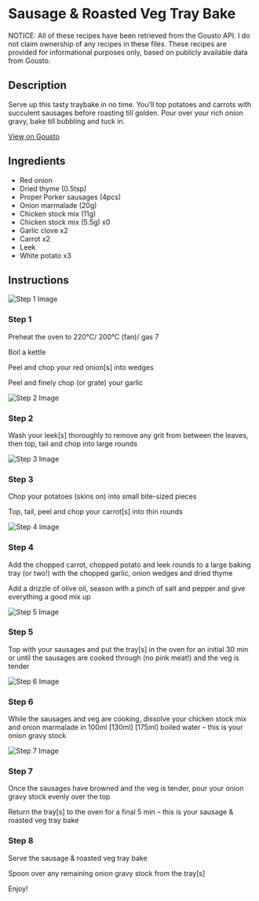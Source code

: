# Sausage & Roasted Veg Tray Bake

NOTICE: All of these recipes have been retrieved from the Gousto API. I do not claim ownership of any recipes in these files. These recipes are provided for informational purposes only, based on publicly available data from Gousto.

## Description

Serve up this tasty traybake in no time. You’ll top potatoes and carrots with succulent sausages before roasting till golden. Pour over your rich onion gravy, bake till bubbling and tuck in. 

[View on Gousto](https://www.gousto.co.uk/recipes/cookbook/sausage-roasted-veg-traybake)

## Ingredients

- Red onion
- Dried thyme (0.5tsp)
- Proper Porker sausages (4pcs)
- Onion marmalade (20g)
- Chicken stock mix (11g)
- Chicken stock mix (5.5g) x0
- Garlic clove x2
- Carrot x2
- Leek
- White potato x3

## Instructions

![Step 1 Image](https://production-media.gousto.co.uk/cms/recipe-step-image/Step-1-1674560894759-x200.jpg)

### Step 1

Preheat the oven to 220°C/ 200°C (fan)/ gas 7

Boil a kettle

Peel and chop your red onion[s] into wedges

Peel and finely chop (or grate) your garlic

![Step 2 Image](https://production-media.gousto.co.uk/cms/recipe-step-image/Step-2-copy-1730896502090-x200.jpg)

### Step 2

Wash your leek[s] thoroughly to remove any grit from between the leaves, then top, tail and chop into large rounds

![Step 3 Image](https://production-media.gousto.co.uk/cms/recipe-step-image/Step-3-1730896392832-x200.jpg)

### Step 3

Chop your potatoes (skins on) into small bite-sized pieces

Top, tail, peel and chop your carrot[s] into thin rounds

![Step 4 Image](https://production-media.gousto.co.uk/cms/recipe-step-image/Step-4-1730896398396-x200.jpg)

### Step 4

Add the chopped carrot, chopped potato and leek rounds to a large baking tray (or two!) with the chopped garlic, onion wedges and dried thyme

Add a drizzle of olive oil, season with a pinch of salt and pepper and give everything a good mix up

![Step 5 Image](https://production-media.gousto.co.uk/cms/recipe-step-image/Step-5-1730896405005-x200.jpg)

### Step 5

Top with your sausages and put the tray[s] in the oven for an initial 30 min or until the sausages are cooked through (no pink meat!) and the veg is tender

![Step 6 Image](https://production-media.gousto.co.uk/cms/recipe-step-image/Step-6-1730896410671-x200.jpg)

### Step 6

While the sausages and veg are cooking, dissolve your chicken stock mix and onion marmalade in 100ml <span class="text-purple">[130ml]</span> <span class="text-danger">[175ml]</span> boiled water – this is your onion gravy stock

![Step 7 Image](https://production-media.gousto.co.uk/cms/recipe-step-image/Step-7-1730896416498-x200.jpg)

### Step 7

Once the sausages have browned and the veg is tender, pour your onion gravy stock evenly over the top

Return the tray[s] to the oven for a final 5 min – this is your sausage & roasted veg tray bake

### Step 8

Serve the sausage & roasted veg tray bake

Spoon over any remaining onion gravy stock from the tray[s]

Enjoy!

